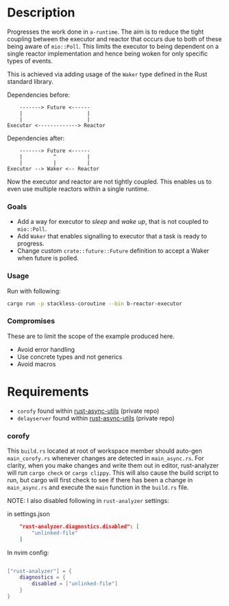 # Description

Progresses the work done in `a-runtime`. The aim is to reduce the tight
coupling between the executor and reactor that occurs due to both of these
being aware of `mio::Poll`. This limits the executor to being dependent on a
single reactor implementation and hence being woken for only specific types of
events. 

This is achieved via adding usage of the `Waker` type defined in the Rust
standard library.

Dependencies before:
```
    -------> Future <------
    |                     |
    |                     |
Executor <-------------> Reactor
```

Dependencies after:
```
    -------> Future <------
    |          ^          |
    |          |          |
Executor --> Waker <-- Reactor
```

Now the executor and reactor are not tightly coupled. This enables us to even
use multiple reactors within a single runtime.

### Goals
- Add a way for executor to *sleep* and *wake up*, that is not coupled to
  `mio::Poll`.
- Add `Waker` that enables signalling to executor that a task is ready to
  progress.
- Change custom `crate::future::Future` definition to accept a Waker when
  future is polled.

### Usage
Run with following:
```bash
cargo run -p stackless-coroutine --bin b-reactor-executor
```

### Compromises
These are to limit the scope of the example produced here.
- Avoid error handling
- Use concrete types and not generics
- Avoid macros

# Requirements
- `corofy` found within [rust-async-utils][1] (private repo)
- `delayserver` found within [rust-async-utils][1] (private repo)

### corofy
This `build.rs` located at root of workspace member should auto-gen `main_corofy.rs`
whenever changes are detected in `main_async.rs`. For clarity, when you make changes
and write them out in editor, rust-analyzer will run `cargo check` or `cargo clippy`.
This will also cause the build script to run, but cargo will first check to see if
there has been a change in `main_async.rs` and execute the `main` function in the `build.rs`
file.

NOTE: I also disabled following in `rust-analyzer` settings:

in settings.json
```json
    "rust-analyzer.diagnostics.disabled": [
        "unlinked-file"
    ]
```

In nvim config:
```lua

["rust-analyzer"] = {
    diagnostics = {
        disabled = ["unlinked-file"]
    }
}
```


[1]: https://github.com/johnarumemi/rust-async-utils "Rust Async Utils"


